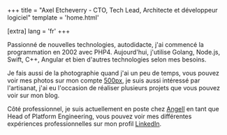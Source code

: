 +++
title = "Axel Etcheverry - CTO, Tech Lead, Architecte et développeur logiciel"
template = 'home.html'

[extra]
lang = 'fr'
+++

Passionné de nouvelles technologies, autodidacte, j'ai commencé la programmation en 2002 avec PHP4. Aujourd'hui, j'utilise Golang, Node.js, Swift, C++, Angular et bien d'autres technologies selon mes besoins.

Je fais aussi de la photographie quand j'ai un peu de temps, vous pouvez voir mes photos sur mon compte [500px](https://500px.com/p/euskadi31), je suis aussi intéressé par l'artisanat, j'ai eu l'occasion de réaliser plusieurs projets que vous pouvez voir sur mon blog.

Côté professionnel, je suis actuellement en poste chez [Angell](https://angellmobility.com/) en tant que Head of Platform Engineering, vous pouvez voir mes différentes expériences professionnelles sur mon profil [LinkedIn](https://www.linkedin.com/in/euskadi31/).
